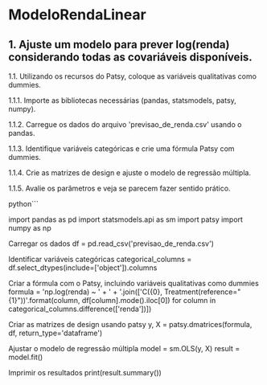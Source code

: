 # ModeloRendaLinear
## 1. Ajuste um modelo para prever log(renda) considerando todas as covariáveis disponíveis.

1.1. Utilizando os recursos do Patsy, coloque as variáveis qualitativas como dummies.

1.1.1. Importe as bibliotecas necessárias (pandas, statsmodels, patsy, numpy).

1.1.2. Carregue os dados do arquivo 'previsao_de_renda.csv' usando o pandas.

1.1.3. Identifique variáveis categóricas e crie uma fórmula Patsy com dummies.

1.1.4. Crie as matrizes de design e ajuste o modelo de regressão múltipla.

1.1.5. Avalie os parâmetros e veja se parecem fazer sentido prático.

python```

import pandas as pd
import statsmodels.api as sm
import patsy
import numpy as np

Carregar os dados
df = pd.read_csv('previsao_de_renda.csv')

Identificar variáveis categóricas
categorical_columns = df.select_dtypes(include=['object']).columns

Criar a fórmula com o Patsy, incluindo variáveis qualitativas como dummies
formula = 'np.log(renda) ~ ' + ' + '.join(['C({0}, Treatment(reference="{1}"))'.format(column, df[column].mode().iloc[0]) for column in categorical_columns.difference(['renda'])])

Criar as matrizes de design usando patsy
y, X = patsy.dmatrices(formula, df, return_type='dataframe')

Ajustar o modelo de regressão múltipla
model = sm.OLS(y, X)
result = model.fit()

Imprimir os resultados
print(result.summary())

```


